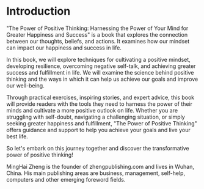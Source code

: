 # Introduction

"The Power of Positive Thinking: Harnessing the Power of Your Mind for Greater Happiness and Success" is a book that explores the connection between our thoughts, beliefs, and actions. It examines how our mindset can impact our happiness and success in life.

In this book, we will explore techniques for cultivating a positive mindset, developing resilience, overcoming negative self-talk, and achieving greater success and fulfillment in life. We will examine the science behind positive thinking and the ways in which it can help us achieve our goals and improve our well-being.

Through practical exercises, inspiring stories, and expert advice, this book will provide readers with the tools they need to harness the power of their minds and cultivate a more positive outlook on life. Whether you are struggling with self-doubt, navigating a challenging situation, or simply seeking greater happiness and fulfillment, "The Power of Positive Thinking" offers guidance and support to help you achieve your goals and live your best life.

So let's embark on this journey together and discover the transformative power of positive thinking!


MingHai Zheng is the founder of zhengpublishing.com and lives in Wuhan, China. His main publishing areas are business, management, self-help, computers and other emerging foreword fields.
